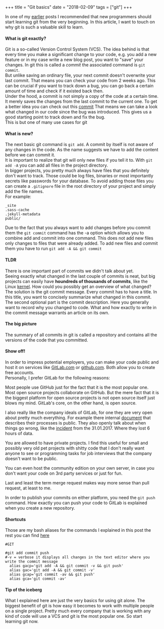+++
title = "Git basics"
date = "2018-02-09"
tags = ["git"]
+++

In one of my [earlier](https://jay_dee_bee.GitLab.io/jekyll/blog/2018/01/25/iwannalearnprogramming.html)
posts I recommended that new programmers should start learning git from the very
beginning. In this article, I want to touch on why git is such a valuable skill to learn.

#### What is git exactly?

Git is a so-called Version Control System (VCS). The idea behind is that every time
you make a significant change to your code, e.g. you add a new feature or in my case
write a new blog post, you want to "save" your changes. In git this is called a
_commit_ the associated command is `git commit`.<br/>
But unlike saving an ordinary file, your next commit doesn't overwrite your last
commit. That means you can check your code from 2 weeks ago. This can be crucial
if you want to track down a bug, you can go back a certain amount of time
and check if it existed back then.<br/>
Under the hood, a commit is not simply a copy of the code at a certain time. It
merely saves the changes from the last commit to the current one. To get a
better idea you can check out this [commit](https://GitLab.com/jay_dee_bee/config_files/commit/b7c66934b1dae1dec7c1863fe2eaefed1d355c67?view=inline&w=1) That means we can take a look what changed in our code since the bug was introduced.
This gives us a good starting point to track down and fix the bug.<br/>
This is but one of many use cases for git<br/>

#### What is new?

The next basic git command is `git add`. A commit by itself is not aware of any
changes in the code. As the name suggests we have to add the content before we can
commit it.<br/>
It is important to realize that git will only new files if you tell it to.
With `git add -A` you can add all files in the project directory.<br/>
In bigger projects, you pretty much always have files that you definitely don't
want to track. Those could be log files, binaries or most importantly secrets
like passwords for your database. To avoid adding those files you can create a
`.gitignore` file in the root directory of your project and simply add the file
names.<br/>
For example:
````
_site
.sass-cache
.jekyll-metadata
public/
````
Due to the fact that you always want to add changes before you commit them the
`git commit` command has the -a option which allows you to combine add and commit
into one command. This does not add new files only changes to files that were
already added. To add new files and commit them you have to run `git add -A && git commit`
<br/>

#### TLDR

There is one important part of commits we didn't talk about yet.<br/>
Seeing exactly what changed in the last couple of commits is neat, but big projects
can easily have __houndreds of thousands of commits__, like the Linux [kernel](https://github.com/torvalds/linux).
How could you possibly get an overview of what changed?<br/>
The solution is the git commit message. Every commit has to have a title. In this
title, you want to concisely summarize what changed in this commit. The second
optional part is the commit description. Here you generally want to record why
you changed to code. What and how exactly to write in the commit message warrants
an article on its own.

#### The big picture

The summary of all commits in git is called a repository and contains all the
versions of the code that you committed.

#### Show off!

In order to impress potential employers, you can make your code public and host it
on services like [GitLab.com](https://GitLab.com) or [github.com](https://github.com).
Both allow you to create free accounts.<br/>
Personally, I prefer GitLab for the following reasons:

Most people use GitHub just for the fact that it is the most popular one. Most
open source projects collaborate on GitHub. But the mere fact that it is the biggest
platform for open source projects is not open source itself just blows my mind.
GitLab's core, on the other hand, is open source.<br/>

I also really like the company ideals of GitLab, for one they are very open about
pretty much everything. For example there internal [document](https://about.GitLab.com/handbook/)
that describes their processes is public. They also openly talk about when things
go wrong, like the [incident](https://about.GitLab.com/2017/02/01/GitLab-dot-com-database-incident/)
from the 31.01.2017. Where they lost 6 hours of data.<br/>

You are allowed to have private projects. I find this useful for small and possibly
very old pet projects with shitty code that I don't really want anyone to see or
programming tasks for job interviews that the company doesn't want to be public.<br/>

You can even host the community edition on your own server, in case you don't want
your code on 3rd party services or just for fun.<br/>

Last and least the term merge request makes way more sense than pull request, at least to me.

In order to publish your commits on either platform, you need the `git push` command.
How exactly you can push your code to GitLab is explained when you create a new repository.

#### Shortcuts

Those are my bash aliases for the commands I explained in this post the rest you can find [here](https://GitLab.com/jay_dee_bee/config_files/blob/master/.bash_aliases)
````
#GIT

#git add commit push
#-v = verbose it displays all changes in the text editor where you write the commit message
  alias gacp='git add -A && git commit -v && git push'
  alias gac='git add -A && git commit -v'
  alias gcap='git commit -av && git push'
  alias gca='git commit -av'
````

#### Tip of the iceberg

What I explained here are just the very basics for using git alone. The biggest
benefit of git is how easy it becomes to work with multiple people on a single
project. Pretty much every company that is working with any kind of code will use
a VCS and git is the most popular one. So start learning git now.
